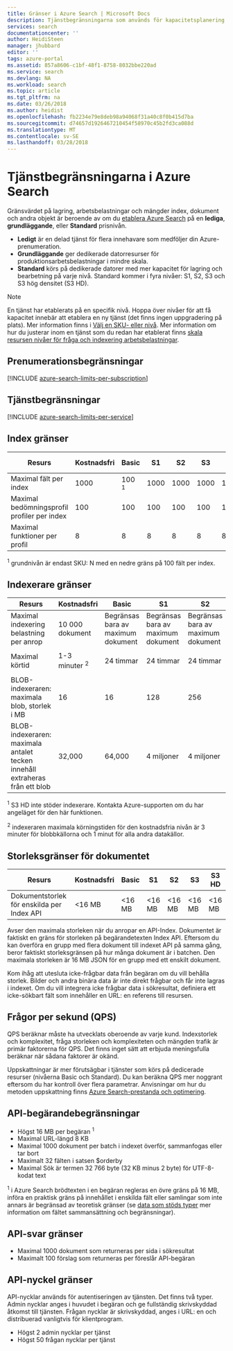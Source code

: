 ```yaml
---
title: Gränser i Azure Search | Microsoft Docs
description: Tjänstbegränsningarna som används för kapacitetsplanering och övre gräns för begäranden och -svar för Azure Search.
services: search
documentationcenter: ''
author: HeidiSteen
manager: jhubbard
editor: ''
tags: azure-portal
ms.assetid: 857a8606-c1bf-48f1-8758-8032bbe220ad
ms.service: search
ms.devlang: NA
ms.workload: search
ms.topic: article
ms.tgt_pltfrm: na
ms.date: 03/26/2018
ms.author: heidist
ms.openlocfilehash: fb2234e79e8deb98a94068f31a40c8f0b415d7ba
ms.sourcegitcommit: d74657d1926467210454f58970c45b2fd3ca088d
ms.translationtype: MT
ms.contentlocale: sv-SE
ms.lasthandoff: 03/28/2018
---
```

# <a name="service-limits-in-azure-search"></a>Tjänstbegränsningarna i Azure Search
Gränsvärdet på lagring, arbetsbelastningar och mängder index, dokument och andra objekt är beroende av om du [etablera Azure Search](search-create-service-portal.md) på en **lediga**, **grundläggande**, eller **Standard** prisnivån.

* **Ledigt** är en delad tjänst för flera innehavare som medföljer din Azure-prenumeration. 
* **Grundläggande** ger dedikerade datorresurser för produktionsarbetsbelastningar i mindre skala.
* **Standard** körs på dedikerade datorer med mer kapacitet för lagring och bearbetning på varje nivå. Standard kommer i fyra nivåer: S1, S2, S3 och S3 hög densitet (S3 HD).

> [!NOTE]
> En tjänst har etablerats på en specifik nivå. Hoppa över nivåer för att få kapacitet innebär att etablera en ny tjänst (det finns ingen uppgradering på plats). Mer information finns i [Välj en SKU- eller nivå](search-sku-tier.md). Mer information om hur du justerar inom en tjänst som du redan har etablerat finns [skala resursen nivåer för fråga och indexering arbetsbelastningar](search-capacity-planning.md).
>

## <a name="subscription-limits"></a>Prenumerationsbegränsningar
[!INCLUDE [azure-search-limits-per-subscription](../../includes/azure-search-limits-per-subscription.md)]

## <a name="service-limits"></a>Tjänstbegränsningar
[!INCLUDE [azure-search-limits-per-service](../../includes/azure-search-limits-per-service.md)]

## <a name="index-limits"></a>Index gränser

| Resurs | Kostnadsfri | Basic | S1 | S2 | S3 | S3 HD |
| --- | --- | --- | --- | --- | --- | --- |
| Maximal fält per index |1000 |100 <sup>1</sup> |1000 |1000 |1000 |1000 |
| Maximal bedömningsprofil profiler per index |100 |100 |100 |100 |100 |100 |
| Maximal funktioner per profil |8 |8 |8 |8 |8 |8 |

<sup>1</sup> grundnivån är endast SKU: N med en nedre gräns på 100 fält per index.

## <a name="indexer-limits"></a>Indexerare gränser

| Resurs | Kostnadsfri | Basic | S1 | S2 | S3 | S3 HD |
| --- | --- | --- | --- | --- | --- | --- |
| Maximal indexering belastning per anrop |10 000 dokument |Begränsas bara av maximum dokument |Begränsas bara av maximum dokument |Begränsas bara av maximum dokument |Begränsas bara av maximum dokument |EJ TILLÄMPLIGT <sup>1</sup> |
| Maximal körtid | 1-3 minuter <sup>2</sup> |24 timmar |24 timmar |24 timmar |24 timmar |EJ TILLÄMPLIGT <sup>1</sup> |
| BLOB-indexeraren: maximala blob, storlek i MB |16 |16 |128 |256 |256 |EJ TILLÄMPLIGT <sup>1</sup> |
| BLOB-indexeraren: maximala antalet tecken innehåll extraheras från ett blob |32,000 |64,000 |4 miljoner |4 miljoner |4 miljoner |EJ TILLÄMPLIGT <sup>1</sup> |

<sup>1</sup> S3 HD inte stöder indexerare. Kontakta Azure-supporten om du har angeläget för den här funktionen.

<sup>2</sup> indexeraren maximala körningstiden för den kostnadsfria nivån är 3 minuter för blobbkällorna och 1 minut för alla andra datakällor.


## <a name="document-size-limits"></a>Storleksgränser för dokumentet
| Resurs | Kostnadsfri | Basic | S1 | S2 | S3 | S3 HD |
| --- | --- | --- | --- | --- | --- | --- |
| Dokumentstorlek för enskilda per Index API |<16 MB |<16 MB |<16 MB |<16 MB |<16 MB |<16 MB |

Avser den maximala storleken när du anropar en API-Index. Dokumentet är faktiskt en gräns för storleken på begärandetexten Index API. Eftersom du kan överföra en grupp med flera dokument till indexet API på samma gång, beror faktiskt storleksgränsen på hur många dokument är i batchen. Den maximala storleken är 16 MB JSON för en grupp med ett enskilt dokument.

Kom ihåg att utesluta icke-frågbar data från begäran om du vill behålla storlek. Bilder och andra binära data är inte direkt frågbar och får inte lagras i indexet. Om du vill integrera icke frågbar data i sökresultat, definiera ett icke-sökbart fält som innehåller en URL: en referens till resursen.

## <a name="queries-per-second-qps"></a>Frågor per sekund (QPS)

QPS beräknar måste ha utvecklats oberoende av varje kund. Indexstorlek och komplexitet, fråga storleken och komplexiteten och mängden trafik är primär faktorerna för QPS. Det finns inget sätt att erbjuda meningsfulla beräknar när sådana faktorer är okänd.

Uppskattningar är mer förutsägbar i tjänster som körs på dedicerade resurser (nivåerna Basic och Standard). Du kan beräkna QPS mer noggrant eftersom du har kontroll över flera parametrar. Anvisningar om hur du metoden uppskattning finns [Azure Search-prestanda och optimering](search-performance-optimization.md).

## <a name="api-request-limits"></a>API-begärandebegränsningar
* Högst 16 MB per begäran <sup>1</sup>
* Maximal URL-längd 8 KB
* Maximal 1000 dokument per batch i indexet överför, sammanfogas eller tar bort
* Maximalt 32 fälten i satsen $orderby
* Maximal Sök är termen 32 766 byte (32 KB minus 2 byte) för UTF-8-kodat text

<sup>1</sup> i Azure Search brödtexten i en begäran regleras en övre gräns på 16 MB, införa en praktisk gräns på innehållet i enskilda fält eller samlingar som inte annars är begränsad av teoretisk gränser (se [data som stöds typer](https://msdn.microsoft.com/library/azure/dn798938.aspx) mer information om fältet sammansättning och begränsningar).

## <a name="api-response-limits"></a>API-svar gränser
* Maximal 1000 dokument som returneras per sida i sökresultat
* Maximalt 100 förslag som returneras per föreslår API-begäran

## <a name="api-key-limits"></a>API-nyckel gränser
API-nycklar används för autentiseringen av tjänsten. Det finns två typer. Admin nycklar anges i huvudet i begäran och ge fullständig skrivskyddad åtkomst till tjänsten. Frågan nycklar är skrivskyddad, anges i URL: en och distribuerad vanligtvis för klientprogram.

* Högst 2 admin nycklar per tjänst
* Högst 50 frågan nycklar per tjänst
